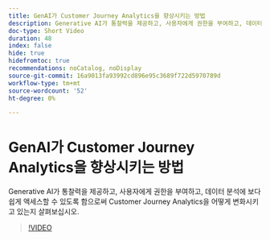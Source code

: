 ```yaml
---
title: GenAI가 Customer Journey Analytics을 향상시키는 방법
description: Generative AI가 통찰력을 제공하고, 사용자에게 권한을 부여하고, 데이터 분석에 보다 쉽게 액세스할 수 있도록 함으로써 Customer Journey Analytics을 어떻게 변화시키고 있는지 살펴보십시오.
doc-type: Short Video
duration: 48
index: false
hide: true
hidefromtoc: true
recommendations: noCatalog, noDisplay
source-git-commit: 16a9013fa93992cd896e95c3689f722d5970789d
workflow-type: tm+mt
source-wordcount: '52'
ht-degree: 0%

---
```



# GenAI가 Customer Journey Analytics을 향상시키는 방법

Generative AI가 통찰력을 제공하고, 사용자에게 권한을 부여하고, 데이터 분석에 보다 쉽게 액세스할 수 있도록 함으로써 Customer Journey Analytics을 어떻게 변화시키고 있는지 살펴보십시오.

<!-- 62_S106_3442453_47_how-genai-enhances-customer-journey-analytics -->
>[!VIDEO](https://video.tv.adobe.com/v/3458377/?learn=on&enablevpops=true)
